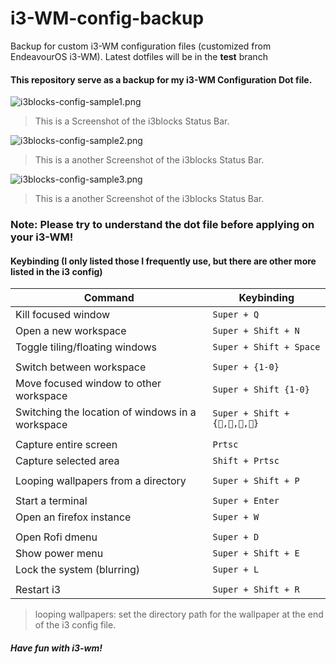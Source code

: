 # i3-WM-config-backup
Backup for custom i3-WM configuration files (customized from EndeavourOS i3-WM). Latest dotfiles will be in the **test** branch

#### This repository serve as a backup for my i3-WM Configuration Dot file.

![i3blocks-config-sample1.png](https://user-images.githubusercontent.com/61905056/158498929-cc92f0a2-10af-4893-81eb-74a3535c039a.png)
> This is a Screenshot of the i3blocks Status Bar.



![i3blocks-config-sample2.png](https://user-images.githubusercontent.com/61905056/158499110-b9216375-cf19-49c6-995c-2ad6c38a29ff.png)
> This is a another Screenshot of the i3blocks Status Bar.



![i3blocks-config-sample3.png](https://user-images.githubusercontent.com/61905056/154886370-fb1eaf72-dee1-4c58-995a-a2fea43d7cbf.png)
> This is a another Screenshot of the i3blocks Status Bar.




### Note: Please try to understand the dot file before applying on your i3-WM!

#### Keybinding (I only listed those I frequently use, but there are other more listed in the i3 config)

| Command | Keybinding |
| --- | --- |
| Kill focused window |  `Super + Q` |
| Open a new workspace | `Super + Shift + N ` |
| Toggle tiling/floating windows | `Super + Shift + Space` |
|||
| Switch between workspace | `Super + {1-0}` |
| Move focused window to other workspace | `Super + Shift {1-0}` |
| Switching the location of windows in a workspace | `Super + Shift + {,,,}` |
|||
| Capture entire screen | `Prtsc` |
| Capture selected area | `Shift + Prtsc` |
|||
| Looping wallpapers from a directory | `Super + Shift + P` |
|||
| Start a terminal | `Super + Enter` |
| Open an firefox instance | `Super + W` |
|||
| Open Rofi dmenu | `Super + D` |
| Show power menu | `Super + Shift + E` |
| Lock the system (blurring) | `Super + L` |
|||
| Restart i3 | `Super + Shift + R` |

> looping wallpapers: set the directory path for the wallpaper at the end of the i3 config file.


##### Have fun with i3-wm!
